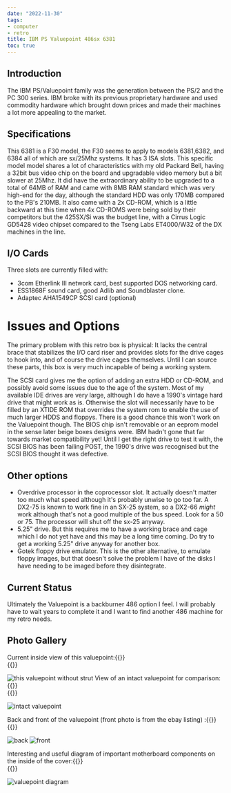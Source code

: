 ```yaml
---
date: "2022-11-30"
tags:
- computer
- retro
title: IBM PS Valuepoint 486sx 6381
toc: true
---
```


## Introduction

The IBM PS&#47;Valuepoint family was the generation between the PS/2 and the PC 300 series. IBM broke with its previous proprietary hardware and used commodity hardware which brought down prices and made their machines a lot more appealing to the market.

## Specifications

This 6381 is a F30 model, the F30 seems to apply to models 6381,6382, and 6384 all of which are sx/25Mhz systems. It has 3 ISA slots.  This specific model model shares a lot of characteristics with my old Packard Bell, having a 32bit bus video chip on the board and upgradable video memory but a bit slower at 25Mhz. It did have the extraordinary ability to be upgraded to a total of 64MB of RAM and came with 8MB RAM standard which was very high-end for the day, although the standard HDD was only 170MB compared to the PB's 210MB. It also came with a 2x CD-ROM, which is a little backward at this time when 4x CD-ROMS were being sold by their competitors but the 425SX/Si was the budget line, with a Cirrus Logic GD5428 video chipset compared to the Tseng Labs ET4000/W32 of the DX machines in the line.

## I/O Cards

Three slots are currently filled with:

* 3com Etherlink III network card, best supported DOS networking card.
* ESS1868F sound card, good Adlib and Soundblaster clone.
* Adaptec AHA1549CP SCSI card (optional)

# Issues and Options

The primary problem with this retro box is physical: It lacks the central brace that stabilizes the I/O card riser and provides slots for the drive cages to hook into, and of course the drive cages themselves. Until I can source these parts, this box is very much incapable of being a working system.

The SCSI card gives me the option of adding an extra HDD or CD-ROM, and possibly avoid some issues due to the age of the system. Most of my available IDE drives are very large, although I do have a 1990's vintage hard drive that might work as is. Otherwise the slot will necessarily have to be filled by an XTIDE ROM that overrides the system rom to enable the use of much larger HDDS and floppys. There is a good chance this won't work on the Valuepoint though. The BIOS chip isn't removable or an eeprom model in the sense later beige boxes designs were. IBM hadn't gone that far towards market compatibility yet! Until I get the right drive to test it with, the SCSI BIOS has been failing POST, the 1990's drive was recognised but the SCSI BIOS thought it was defective.

## Other options

* Overdrive processor in the coprocessor slot. It actually doesn't matter too much what speed although it's probably unwise to go too far. A DX2-75 is known to work fine in an SX-25 system, so a DX2-66 *might* work although that's not a good multiple of the bus speed. Look for a 50 or 75. The processor will shut off the sx-25 anyway.
* 5.25" drive. But this requires me to have a working brace and cage which I do not yet have and this may be a long time coming. Do try to get a working 5.25" drive anyway for another box. 
* Gotek floppy drive emulator. This is the other alternative, to emulate floppy images, but that doesn't solve the problem I have of the disks I have needing to be imaged before they disintegrate.

## Current Status

Ultimately the Valuepoint is a backburner 486 option I feel. I will probably have to wait years to complete it and I want to find another 486 machine for my retro needs. 

## Photo Gallery

Current inside view of this valuepoint:{{<rawhtml>}}<br/>{{</rawhtml>}}

![this valuepoint without strut](IMG_20221110_123752_103.jpg)
View of an intact valuepoint for comparison:{{<rawhtml>}}<br/>{{</rawhtml>}}

![intact valuepoint](valuepoint-top.jpg)

Back and front of the valuepoint (front photo is from the ebay listing) :{{<rawhtml>}}<br/>{{</rawhtml>}}

![back](IMG_20221110_123841_960.jpg)
![front](ibm-valuepoint-front.jpg)


Interesting and useful diagram of important motherboard components on the inside of the cover:{{<rawhtml>}}<br/>{{</rawhtml>}}

![valuepoint diagram](IMG_20221110_124010_524.jpg)

